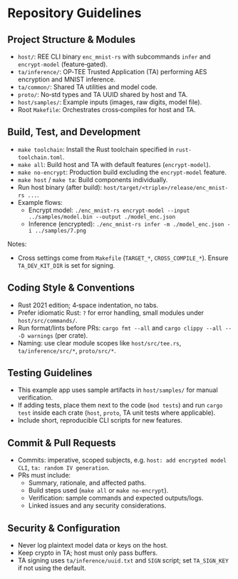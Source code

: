 # Repository Guidelines

## Project Structure & Modules
- `host/`: REE CLI binary `enc_mnist-rs` with subcommands `infer` and `encrypt-model` (feature‑gated).
- `ta/inference/`: OP‑TEE Trusted Application (TA) performing AES encryption and MNIST inference.
- `ta/common/`: Shared TA utilities and model code.
- `proto/`: No‑std types and TA UUID shared by host and TA.
- `host/samples/`: Example inputs (images, raw digits, model file).
- Root `Makefile`: Orchestrates cross‑compiles for host and TA.

## Build, Test, and Development
- `make toolchain`: Install the Rust toolchain specified in `rust-toolchain.toml`.
- `make all`: Build host and TA with default features (`encrypt-model`).
- `make no-encrypt`: Production build excluding the `encrypt-model` feature.
- `make host` / `make ta`: Build components individually.
- Run host binary (after build): `host/target/<triple>/release/enc_mnist-rs ...`.
- Example flows:
  - Encrypt model: `./enc_mnist-rs encrypt-model --input ../samples/model.bin --output ./model_enc.json`
  - Inference (encrypted): `./enc_mnist-rs infer -m ./model_enc.json -i ../samples/7.png`

Notes:
- Cross settings come from `Makefile` (`TARGET_*`, `CROSS_COMPILE_*`). Ensure `TA_DEV_KIT_DIR` is set for signing.

## Coding Style & Conventions
- Rust 2021 edition; 4‑space indentation, no tabs.
- Prefer idiomatic Rust: `?` for error handling, small modules under `host/src/commands/`.
- Run format/lints before PRs: `cargo fmt --all` and `cargo clippy --all -- -D warnings` (per crate).
- Naming: use clear module scopes like `host/src/tee.rs`, `ta/inference/src/*`, `proto/src/*`.

## Testing Guidelines
- This example app uses sample artifacts in `host/samples/` for manual verification.
- If adding tests, place them next to the code (`mod tests`) and run `cargo test` inside each crate (`host`, `proto`, TA unit tests where applicable).
- Include short, reproducible CLI scripts for new features.

## Commit & Pull Requests
- Commits: imperative, scoped subjects, e.g. `host: add encrypted model CLI`, `ta: random IV generation`.
- PRs must include:
  - Summary, rationale, and affected paths.
  - Build steps used (`make all` or `make no-encrypt`).
  - Verification: sample commands and expected outputs/logs.
  - Linked issues and any security considerations.

## Security & Configuration
- Never log plaintext model data or keys on the host.
- Keep crypto in TA; host must only pass buffers.
- TA signing uses `ta/inference/uuid.txt` and `SIGN` script; set `TA_SIGN_KEY` if not using the default.
